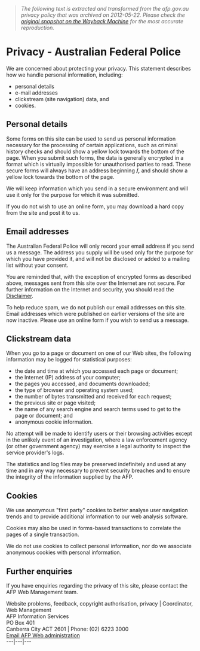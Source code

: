 > *The following text is extracted and transformed from the afp.gov.au privacy policy that was archived on 2012-05-22. Please check the [original snapshot on the Wayback Machine](https://web.archive.org/web/20120522035153id_/http%3A//www.afp.gov.au/Global/Privacy.aspx) for the most accurate reproduction.*

# Privacy - Australian Federal Police

We are concerned about protecting your privacy. This statement describes how we handle personal information, including:

  * personal details
  * e-mail addresses
  * clickstream (site navigation) data, and 
  * cookies.



##  Personal details

Some forms on this site can be used to send us personal information necessary for the processing of certain applications, such as criminal history checks and should show a yellow lock towards the bottom of the page. When you submit such forms, the data is generally encrypted in a format which is virtually impossible for unauthorised parties to read. These secure forms will always have an address beginning **/,** and should show a yellow lock towards the bottom of the page.

We will keep information which you send in a secure environment and will use it only for the purpose for which it was submitted.

If you do not wish to use an online form, you may download a hard copy from the site and post it to us.

##  Email addresses

The Australian Federal Police will only record your email address if you send us a message. The address you supply will be used only for the purpose for which you have provided it, and will not be disclosed or added to a mailing list without your consent.

You are reminded that, with the exception of encrypted forms as described above, messages sent from this site over the Internet are not secure. For further information on the Internet and security, you should read the [Disclaimer](https://web.archive.org/Global/Disclaimer.aspx).

To help reduce spam, we do not publish our email addresses on this site. Email addresses which were published on earlier versions of the site are now inactive. Please use an online form if you wish to send us a message. 

##  Clickstream data

When you go to a page or document on one of our Web sites, the following information may be logged for statistical purposes:

  * the date and time at which you accessed each page or document; 
  * the Internet (IP) address of your computer; 
  * the pages you accessed, and documents downloaded; 
  * the type of browser and operating system used; 
  * the number of bytes transmitted and received for each request; 
  * the previous site or page visited; 
  * the name of any search engine and search terms used to get to the page or document; and 
  * anonymous cookie information.



No attempt will be made to identify users or their browsing activities except in the unlikely event of an investigation, where a law enforcement agency (or other government agency) may exercise a legal authority to inspect the service provider's logs.

The statistics and log files may be preserved indefinitely and used at any time and in any way necessary to prevent security breaches and to ensure the integrity of the information supplied by the AFP.

##  Cookies

We use anonymous "first party" cookies to better analyse user navigation trends and to provide additional information to our web analysis software.

Cookies may also be used in forms-based transactions to correlate the pages of a single transaction.

We do not use cookies to collect personal information, nor do we associate anonymous cookies with personal information.

## Further enquiries

If you have enquiries regarding the privacy of this site, please contact the AFP Web Management team.

Website problems, feedback, copyright authorisation, privacy | Coordinator, Web Management  
AFP Information Services  
PO Box 401  
Canberra City ACT 2601 | Phone: (02) 6223 3000  
[Email AFP Web administration](https://forms.afp.gov.au/email_forms/web_admin)  
---|---|---

